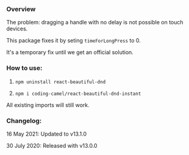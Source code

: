 ### Overview

The problem: dragging a handle with no delay is not possible on touch devices.

This package fixes it by seting `timeForLongPress` to 0.

It's a temporary fix until we get an official solution.

### How to use:

1. `npm uninstall react-beautiful-dnd`

2. `npm i coding-camel/react-beautiful-dnd-instant`

All existing imports will still work.

### Changelog:

16 May 2021: Updated to v13.1.0

30 July 2020: Released with v13.0.0

